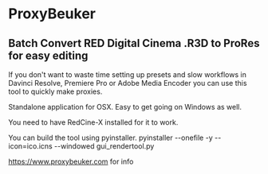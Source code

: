 # ProxyBeuker
## Batch Convert RED Digital Cinema .R3D to ProRes for easy editing

If you don't want to waste time setting up presets and slow workflows in Davinci Resolve, Premiere Pro or Adobe Media Encoder you can use this tool to quickly make proxies.

Standalone application for OSX. Easy to get going on Windows as well. 

You need to have RedCine-X installed for it to work. 

You can build the tool using pyinstaller.
pyinstaller --onefile -y --icon=ico.icns --windowed gui_rendertool.py

https://www.proxybeuker.com for info